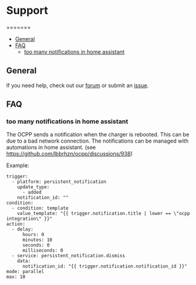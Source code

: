 # Support
=======

- [General](#general)
- [FAQ](#faq)
  - [too many notifications in home assistant](#too-many-notifications-in-home-assistant)

## General

If you need help, check out our [forum](https://github.com/lbbrhzn/ocpp/discussions) or submit an [issue](https://github.com/lbbrhzn/ocpp/issues).

## FAQ

### too many notifications in home assistant

The OCPP sends a notification when the charger is rebooted. This can be due to a bad network connection. The notifications can be managed with automations in home assistant. (see https://github.com/lbbrhzn/ocpp/discussions/938)

Example:

```
trigger:
  - platform: persistent_notification
    update_type:
      - added
    notification_id: ""
condition:
  - condition: template
    value_template: "{{ trigger.notification.title | lower == \"ocpp integration\" }}"
action:
  - delay:
      hours: 0
      minutes: 10
      seconds: 0
      milliseconds: 0
  - service: persistent_notification.dismiss
    data:
      notification_id: "{{ trigger.notification.notification_id }}"
mode: parallel
max: 10
```